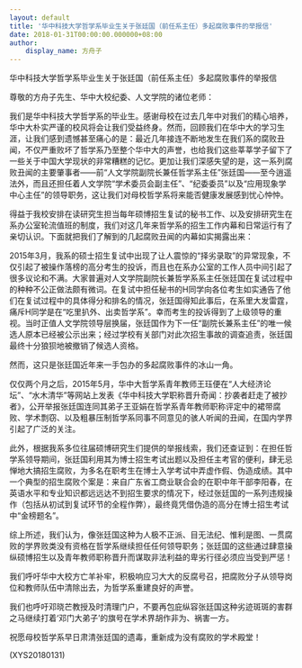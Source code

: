 ```yaml
---
layout: default
title: '华中科技大学哲学系毕业生关于张廷国（前任系主任）多起腐败事件的举报信'
date: 2018-01-31T00:00:00.000000+08:00
author:
    display_name: 方舟子
---
```


华中科技大学哲学系毕业生关于张廷国（前任系主任）多起腐败事件的举报信

尊敬的方舟子先生、华中大校纪委、人文学院的诸位老师：

我们是华中科技大学哲学系的毕业生。感谢母校在过去几年中对我们的精心培养，华中大朴实严谨的校风将会让我们受益终身。然而，回顾我们在华中大的学习生涯，让我们感到遗憾甚至痛心的是：最近几年接连不断地发生在我们系的腐败丑闻，不仅严重败坏了哲学系乃至整个华中大的声誉，也给我们这些莘莘学子留下了一些关于中国大学现状的非常糟糕的记忆。更加让我们深感失望的是，这一系列腐败丑闻的主要肇事者——前“人文学院副院长兼任哲学系主任”张廷国——至今逍遥法外，而且还担任着人文学院“学术委员会副主任”、“纪委委员”以及“应用现象学中心主任”的领导职务，这让我们对母校哲学系将来能否健康发展感到忧心忡忡。

得益于我校安排在读研究生担当每年硕博招生复试的秘书工作、以及安排研究生在系办公室轮流值班的制度，我们对这几年来哲学系的招生工作内幕和日常运行有了亲切认识。下面就把我们了解到的几起腐败丑闻的内幕如实揭露出来：

2015年3月，我系的硕士招生复试中出现了让人震惊的“择劣录取”的异常现象，不仅引起了被操作落榜的高分考生的投诉，而且也在系办公室的工作人员中间引起了很多议论和不满。大家普遍对人文学院副院长兼哲学系系主任张廷国在复试过程中的种种不公正做法颇有微词。在复试中担任秘书的H同学向各位考生如实通告了他们在复试过程中的具体得分和排名的情况，张廷国得知此事后，在系里大发雷霆，痛斥H同学是在“吃里扒外、出卖哲学系”。幸而考生的投诉得到了上级领导的重视。当时正值人文学院领导层换届，张廷国作为下一任“副院长兼系主任”的唯一候选人原本已经被公示出来；经过学校有关部门对此次招生事故的调查追责，张廷国最终十分狼狈地被撤销了候选人资格。

然而，这只是张廷国近年来一手包办的多起腐败事件的冰山一角。

仅仅两个月之后，2015年5月，华中大哲学系青年教师王珏便在“人大经济论坛”、“水木清华”等网站上发表《华中科技大学职称晋升奇闻：抄袭者赶走了被抄者》，公开举报张廷国连同其弟子王亚娟在哲学系青年教师职称评定中的裙带腐败、学术剽窃、以及粗暴压制哲学系同事不同意见的骇人听闻的丑闻，在国内学界引起了广泛的关注。

此外，根据我系多位往届硕博研究生们提供的举报线索，我们还查证到：在担任哲学系领导期间，张廷国利用其为博士招生考试出题以及担任主考官的便利，肆无忌惮地大搞招生腐败，为多名在职考生在博士入学考试中弄虚作假、伪造成绩。其中一个典型的招生腐败个案是：来自广东省工商业联合会的在职中年干部李阳春，在英语水平和专业知识都远远达不到招生要求的情况下，经过张廷国的一系列违规操作（包括从初试到复试环节的全程作弊），最终竟凭借伪造的高分在博士招生考试中“金榜题名”。

综上所述，我们认为，像张廷国这种为人极不正派、目无法纪、惟利是图、一贯腐败的学界败类没有资格在哲学系继续担任任何领导职务；张廷国的这些通过肆意操纵硕博招生以及青年教师职称晋升而谋取非法利益的卑劣行径必须应当受到严惩！

我们呼吁华中大校方亡羊补牢，积极响应习大大的反腐号召，把腐败分子从领导岗位和教师队伍中清除出去，为哲学系重建良好的声誉。

我们也呼吁邓晓芒教授及时清理门户，不要再包庇纵容张廷国这种劣迹斑斑的害群之马继续打着‘邓门大弟子’的旗号在学术界胡作非为、祸害一方。

祝愿母校哲学系早日肃清张廷国的遗毒，重新成为没有腐败的学术殿堂！

(XYS20180131)


